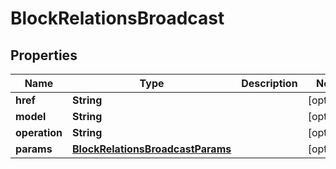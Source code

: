 

# BlockRelationsBroadcast


## Properties

| Name | Type | Description | Notes |
|------------ | ------------- | ------------- | -------------|
|**href** | **String** |  |  [optional] |
|**model** | **String** |  |  [optional] |
|**operation** | **String** |  |  [optional] |
|**params** | [**BlockRelationsBroadcastParams**](BlockRelationsBroadcastParams.md) |  |  [optional] |



